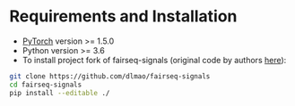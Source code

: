 # Requirements and Installation

* [PyTorch](https://pytorch.org) version >= 1.5.0
* Python version >= 3.6
* To install project fork of fairseq-signals (original code by authors [here](https://github.com/Jwoo5/fairseq-signals)):

```bash
git clone https://github.com/dlmao/fairseq-signals
cd fairseq-signals
pip install --editable ./
```